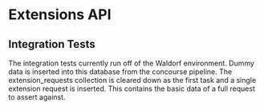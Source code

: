 # Extensions API


## Integration Tests
The integration tests currently run off of the Waldorf environment.
Dummy data is inserted into this database from the concourse pipeline.
The extension_requests collection is cleared down as the first task and a single
extension request is inserted. This contains the basic data of a full request to assert against.
